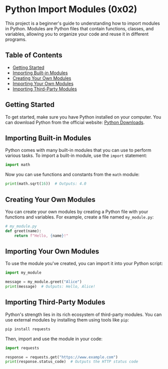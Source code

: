 # Python Import Modules (0x02)

This project is a beginner's guide to understanding how to import modules in Python. Modules are Python files that contain functions, classes, and variables, allowing you to organize your code and reuse it in different programs.

## Table of Contents

- [Getting Started](#getting-started)
- [Importing Built-in Modules](#importing-built-in-modules)
- [Creating Your Own Modules](#creating-your-own-modules)
- [Importing Your Own Modules](#importing-your-own-modules)
- [Importing Third-Party Modules](#importing-third-party-modules)

## Getting Started

To get started, make sure you have Python installed on your computer. You can download Python from the official website: [Python Downloads](https://www.python.org/downloads/).

## Importing Built-in Modules

Python comes with many built-in modules that you can use to perform various tasks. To import a built-in module, use the `import` statement:

```python
import math
```

Now you can use functions and constants from the `math` module:

```python
print(math.sqrt(16))  # Outputs: 4.0
```

## Creating Your Own Modules

You can create your own modules by creating a Python file with your functions and variables. For example, create a file named `my_module.py`:

```python
# my_module.py
def greet(name):
    return f"Hello, {name}!"
```

## Importing Your Own Modules

To use the module you've created, you can import it into your Python script:

```python
import my_module

message = my_module.greet("Alice")
print(message)  # Outputs: Hello, Alice!
```

## Importing Third-Party Modules

Python's strength lies in its rich ecosystem of third-party modules. You can use external modules by installing them using tools like `pip`:

```bash
pip install requests
```

Then, import and use the module in your code:

```python
import requests

response = requests.get("https://www.example.com")
print(response.status_code)  # Outputs the HTTP status code
```

